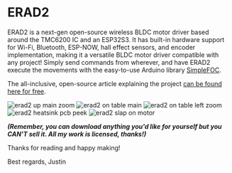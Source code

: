 # ERAD2
ERAD2 is a next-gen open-source wireless BLDC motor driver based around the TMC6200 IC and an ESP32S3. It has built-in hardware support for Wi-Fi, Bluetooth, ESP-NOW, hall effect sensors, and encoder implementation, making it a versatile BLDC motor driver compatible with any project! Simply send commands from wherever, and have ERAD2 execute the movements with the easy-to-use Arduino library [SimpleFOC](https://simplefoc.com/).

The all-inclusive, open-source article explaining the project [can be found here for free](https://roboticworx.io/blogs/projects/erad2).

![erad2 up main zoom](https://github.com/user-attachments/assets/fcca972e-e28f-4346-bf04-62784e763446)
![erad2 on table main](https://github.com/user-attachments/assets/161d0c98-0e06-4e5f-a98a-c9d20c5fd8ab)
![erad2 on table left zoom](https://github.com/user-attachments/assets/dfb0e40a-7cea-4517-9d36-297b9f72230f)
![erad2 heatsink pcb peek](https://github.com/user-attachments/assets/b19b2423-89ea-46d6-abdb-7c80723e7e83)
![erad2 slap on motor](https://github.com/user-attachments/assets/4c26f0e2-cdb5-4f3a-a2df-82a149642cf1)

**_(Remember, you can download anything you'd like for yourself but you CAN'T sell it. All my work is licensed, thanks!)_**

Thanks for reading and happy making!

Best regards,
Justin
